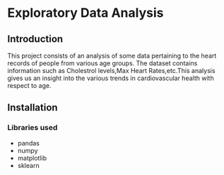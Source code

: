 # Exploratory Data Analysis 

## Introduction

This project consists of an analysis of some data pertaining to the heart records of people from various age groups. The dataset contains information such as Cholestrol levels,Max Heart Rates,etc.This analysis gives us an insight into the various trends in cardiovascular health with respect to age.

## Installation

### Libraries used

- pandas
- numpy
- matplotlib
- sklearn

